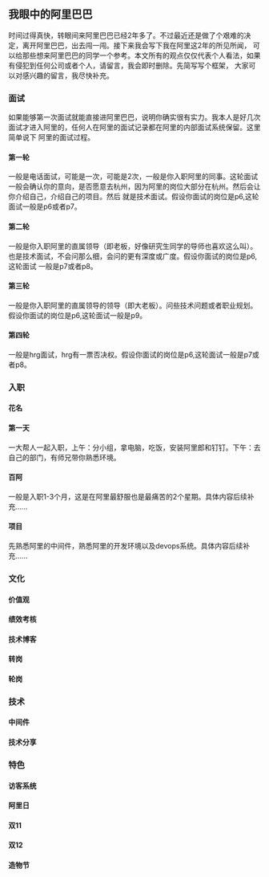 ## 我眼中的阿里巴巴
时间过得真快，转眼间来阿里巴巴已经2年多了。不过最近还是做了个艰难的决定，离开阿里巴巴，出去闯一闯。接下来我会写下我在阿里这2年的所见所闻，
可以给那些想来阿里巴巴的同学一个参考。本文所有的观点仅仅代表个人看法，如果有侵犯到任何公司或者个人，请留言，我会即时删除。先简写写个框架，
大家可以对感兴趣的留言，我尽快补充。

### 面试
如果能够第一次面试就能直接进阿里巴巴，说明你确实很有实力。我本人是好几次面试才进入阿里的，任何人在阿里的面试记录都在阿里的内部面试系统保留。这里简单说下
阿里的面试过程。

#### 第一轮
一般是电话面试，可能是一次，可能是2次，一般是你入职阿里的同事。这轮面试一般会确认你的意向，是否愿意去杭州，因为阿里的岗位大部分在杭州。然后会让你介绍自己，介绍自己的项目。然后
就是技术面试。假设你面试的岗位是p6,这轮面试一般是p6或者p7。

#### 第二轮
一般是你入职阿里的直属领导（即老板，好像研究生同学的导师也喜欢这么叫）。也是技术面试，不会问那么细，会问的更有深度或广度。假设你面试的岗位是p6,这轮面试
一般是p7或者p8。

#### 第三轮
一般是你入职阿里的直属领导的领导（即大老板）。问些技术问题或者职业规划。假设你面试的岗位是p6,这轮面试一般是p9。

#### 第四轮
一般是hrg面试，hrg有一票否决权。假设你面试的岗位是p6,这轮面试一般是p7或者p8。

### 入职

#### 花名

#### 第一天

一大帮人一起入职，上午：分小组，拿电脑，吃饭，安装阿里郎和钉钉。下午：去自己的部门，有师兄带你熟悉环境。

#### 百阿

一般是入职1-3个月，这是在阿里最舒服也是最痛苦的2个星期。具体内容后续补充……

#### 项目

先熟悉阿里的中间件，熟悉阿里的开发环境以及devops系统。具体内容后续补充……

### 文化

#### 价值观

#### 绩效考核

#### 技术博客

#### 转岗

#### 轮岗

### 技术

#### 中间件

#### 技术分享

### 特色

#### 访客系统

#### 阿里日

#### 双11

#### 双12

#### 造物节



